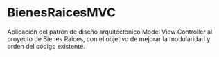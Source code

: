 # BienesRaicesMVC
Aplicación del patrón de diseño arquitéctonico Model View Controller al proyecto de Bienes Raices, con el objetivo de mejorar la modularidad y orden del código existente.
